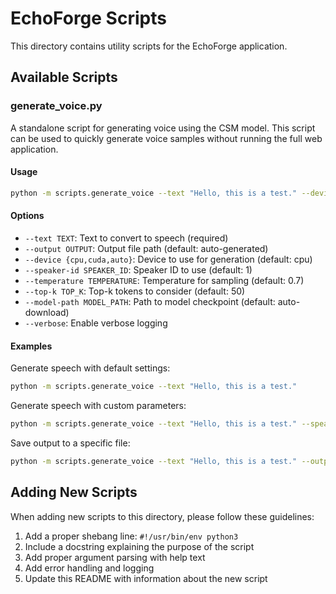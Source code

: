 # EchoForge Scripts

This directory contains utility scripts for the EchoForge application.

## Available Scripts

### generate_voice.py

A standalone script for generating voice using the CSM model. This script can be used to quickly generate voice samples without running the full web application.

#### Usage

```bash
python -m scripts.generate_voice --text "Hello, this is a test." --device cpu
```

#### Options

- `--text TEXT`: Text to convert to speech (required)
- `--output OUTPUT`: Output file path (default: auto-generated)
- `--device {cpu,cuda,auto}`: Device to use for generation (default: cpu)
- `--speaker-id SPEAKER_ID`: Speaker ID to use (default: 1)
- `--temperature TEMPERATURE`: Temperature for sampling (default: 0.7)
- `--top-k TOP_K`: Top-k tokens to consider (default: 50)
- `--model-path MODEL_PATH`: Path to model checkpoint (default: auto-download)
- `--verbose`: Enable verbose logging

#### Examples

Generate speech with default settings:
```bash
python -m scripts.generate_voice --text "Hello, this is a test."
```

Generate speech with custom parameters:
```bash
python -m scripts.generate_voice --text "Hello, this is a test." --speaker-id 2 --temperature 0.9 --top-k 80 --device cuda
```

Save output to a specific file:
```bash
python -m scripts.generate_voice --text "Hello, this is a test." --output my_voice.wav
```

## Adding New Scripts

When adding new scripts to this directory, please follow these guidelines:

1. Add a proper shebang line: `#!/usr/bin/env python3`
2. Include a docstring explaining the purpose of the script
3. Add proper argument parsing with help text
4. Add error handling and logging
5. Update this README with information about the new script 